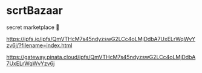 # scrtBazaar
secret marketplace 🥸

https://ipfs.io/ipfs/QmVTHcM7s45ndyzswG2LCc4oLMjDdbA7UxELrWqWvYzv6j/?filename=index.html

https://gateway.pinata.cloud/ipfs/QmVTHcM7s45ndyzswG2LCc4oLMjDdbA7UxELrWqWvYzv6j


